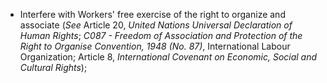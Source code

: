 * Interfere with Workers&#39; free exercise of the right to organize and associate (_See_ Article 20, _United Nations Universal Declaration of Human Rights_; _C087 - Freedom of Association and Protection of the Right to Organise Convention, 1948 (No. 87)_, International Labour Organization; Article 8, _International Covenant on Economic, Social and Cultural Rights_);
